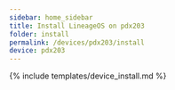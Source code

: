 ```yaml
---
sidebar: home_sidebar
title: Install LineageOS on pdx203
folder: install
permalink: /devices/pdx203/install
device: pdx203
---
```

{% include templates/device_install.md %}

